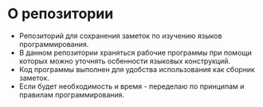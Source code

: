 # О репозитории

* Репозиторий для сохранения заметок по изучению языков программирования.
* В данном репозитории храняться рабочие программы при помощи которых можно уточнять осбенности языковых конструкций.
* Код программы выполнен для удобства использования как сборник заметок.
* Если будет необходимость и время - переделаю по принципам и правилам программирования.